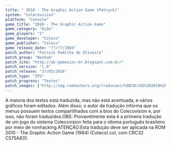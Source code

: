 ```yaml
---
title: " 2010 - The Graphic Action Game (Patryck)"
system: "Colecovision"
platform: "Console"
game_title: "2010 - The Graphic Action Game"
game_category: "Ação"
game_players: "1"
game_developer: "Coleco"
game_publisher: "Coleco"
game_release_date: "??/??/1984"
patch_author: "Patryck Padilha de Oliveira"
patch_group: "Nenhum"
patch_site: "http://ab-gamesinc-br.blogspot.com.br/"
patch_version: "1.0"
patch_release: "27/03/2016"
patch_type: "IPS"
patch_progress: "Textos"
patch_images: ["http://img.romhackers.org/traducoes/%5BCOL%5D%202010%20-%20The%20Graphic%20Action%20Game%20-%20Patryck%20-%201.png","http://img.romhackers.org/traducoes/%5BCOL%5D%202010%20-%20The%20Graphic%20Action%20Game%20-%20Patryck%20-%202.png","http://img.romhackers.org/traducoes/%5BCOL%5D%202010%20-%20The%20Graphic%20Action%20Game%20-%20Patryck%20-%203.png"]
---
```

A maioria dos textos está traduzida, mas não está acentuada, e vários gráficos foram editados. Além disso, o autor da tradução informa que os menus possuem textos compartilhados com a bios do Colecovision e, por isso, não foram traduzidos.OBS: Provavelmente esta é a primeira tradução de um jogo do sistema Colecovision feita para o idioma português brasileiro por meio de romhacking.ATENÇÃO:Esta tradução deve ser aplicada na ROM 2010 - The Graphic Action Game (1984) (Coleco).col, com CRC32 C575A831.